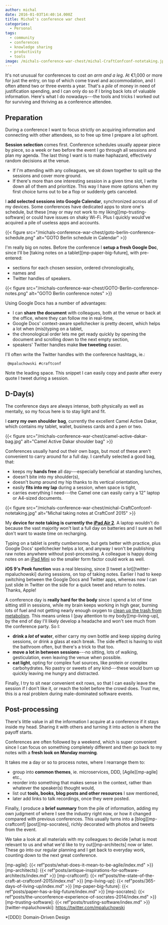 ```yaml
---
author: michal
date: 2016-01-03T14:40:14.000Z
title: Michał's conference war chest
categories:
  - Personal
tags:
  - community
  - conferences
  - knowledge sharing
  - productivity
  - tools
image: /michals-conference-war-chest/michal-CraftConfconf-notetaking.jpg
---
```


It's not unusual for conferences to cost _an arm and a leg_. At €1,000 or more for just the entry, on top of which come travel and accommodation, and I often attend two or three events a year. That's a _pile_ of money in need of justification spending, and I can only do so if I bring back lots of valuable information. Here's what I do nowadays---the tools and tricks I worked out for surviving and thriving as a conference attendee.

<!--more-->

## Preparation

During a conference I want to focus strictly on acquiring information and connecting with other attendees, so to free up time I prepare a lot upfront.

__Session selection__ comes first. Conference schedules usually appear piece by piece, so a week or two before the event I go through all sessions and plan my agenda. The last thing I want is to make haphazard, effectively random decisions at the venue.

* If I'm attending with any colleagues, we sit down together to split up the sessions and cover more ground.
* If there's more than one interesting session in a given time slot, I write down all of them and prioritize. This way I have more options when my first choice turns out to be a flop or suddenly gets canceled.

I __add selected sessions into Google Calendar__, synchronized across all of my devices. Some conferences have dedicated apps to store one's schedule, but these [may or may not work to my liking][mp-trusting-software] or could have issues on shaky Wi-Fi. Plus I quickly would've acquired a pile of useless apps and accounts.

{{< figure src="/michals-conference-war-chest/goto-berlin-conference-schedule.png" alt="GOTO Berlin schedule in Calendar" >}}

I'm really big on notes. Before the conference I __setup a fresh Google Doc__, since I'll be [taking notes on a tablet][mp-paper-big-future], with pre-entered:

* sections for each chosen session, ordered chronologically,
* names and
* Twitter handles of speakers.

{{< figure src="/michals-conference-war-chest/GOTO-Berlin-conference-notes.png" alt="GOTO Berlin conference notes" >}}

Using Google Docs has a number of advantages:

* I can __share the document__ with colleagues, both at the venue or back at the office, where they can follow me in real-time,
* Google Docs' context-aware spellchecker is pretty decent, which helps a lot when (mis)typing on a tablet,
* the chronological order lets me get ready quickly by opening the document and scrolling down to the next empty section,
* speakers' Twitter handles make __live tweeting__ easier.

I'll often write the Twitter handles with the conference hashtags, ie.:

```
 @mpaluchowski #craftconf
```

Note the leading space. This snippet I can easily copy and paste after every quote I tweet during a session.

## D-Day(s)

The conference days are always intense, both physically as well as mentally, so my focus here is to stay light and fit.

I __carry my own shoulder bag__, currently the excellent Camel Active Dakar, which contains my tablet, wallet, business cards and a pen or two.

{{< figure src="/michals-conference-war-chest/camel-active-dakar-bag.jpg" alt="Camel Active Dakar shoulder bag" >}}

Conferences usually hand out their own bags, but most of these aren't convenient to carry around for a full day. I carefully selected a good bag, that:

* keeps my __hands free__ all day---especially beneficial at standing lunches,
* doesn't bite into my shoulder(s),
* doesn't bump around my hip thanks to its vertical orientation,
* easily __fits into my lap__ during a session, when space is tight,
* carries everything I need---the Camel one can easily carry a 12" laptop or A4-sized documents.

{{< figure src="/michals-conference-war-chest/michal-CraftConfconf-notetaking.jpg" alt="Michal taking notes at CraftConf 2015" >}}

My __device for note taking is currently the [iPad Air 2][apple-ipad-air2]__. A laptop wouldn't do because the vast majority won't last a full day on batteries and I sure as hell don't want to waste time on recharging.

Typing on a tablet is pretty cumbersome, but gets better with practice, plus Google Docs' spellchecker helps a lot, and anyway I won't be publishing raw notes anywhere without post-processing. A colleague is happy doing notes on an [iPad Mini][apple-ipad-mini] so the smaller form factor could work as well.

__iOS 9's Peek function__ was a real blessing, since [I tweet a lot][twitter-mpaluchowski] during sessions, on top of taking notes. Earlier I had to keep switching between the Google Docs and Twitter apps, whereas now I can just slide in Twitter on the side for a quick tweet and return to notes. Thanks, Apple!

A conference day is __really hard for the body__ since I spend a lot of time sitting still in sessions, while my brain keeps working in high gear, burning lots of fuel and not getting nearly enough oxygen to [clean up the trash from metabolism][brain-rules-move]. This means unless I [pay attention to my body][mp-living-up], by the end of day I'll likely develop a headache and won't see much from the conference party. So I:

* __drink a _lot_ of water__, either carry my own bottle and keep sipping during sessions, or drink a glass at each break. The side effect is having to visit the bathroom often, but there's a trick to that too.
* __move a lot in between sessions__---no sitting, lots of walking, gesticulation, even leaving the venue when possible.
* __eat light__, opting for complex fuel sources, like protein or complex carbohydrates. No pastry or sweets of any kind---these would burn up quickly leaving me hungry and distracted.

Finally, I try to sit near convenient exit rows, so that I can easily leave the session if I don't like it, or reach the toilet before the crowd does. Trust me, this _is_ a real problem during male-dominated software events.

## Post-processing

There's little value in all the information I acquire at a conference if it stays inside my head. Sharing it with others and turning it into action is where the payoff starts.

Conferences are often followed by a weekend, which is super convenient since I can focus on something completely different and then go back to my notes with a __fresh look on Monday morning__.

It takes me a day or so to process notes, where I rearrange them to:

* group into __common themes__, ie. microservices, DDD, [Agile][mp-agile] etc.,
* reorder into something that makes sense in the context, rather than whatever the speaker(s) thought would,
* list out __tools, books, blog posts and other resources__ I saw mentioned,
* later add links to talk recordings, once they were posted.

Finally, I produce a __brief summary__ from the pile of information, adding my own judgment of where I see the industry right now, or how it changed compared with previous conferences. This usually turns into a [blog][mp-craftconf] [post][mp-socrates], richly decorated with photos and tweets from the event.

We take a look at all materials with my colleagues to decide [what is most relevant to us and what we'd like to try out][mp-architects] now or later. These go into our regular planning and I get back to everyday work, counting down to the next great conference.

[apple-ipad-air2]: http://www.apple.com/ipad-air-2/
[apple-ipad-mini]: http://www.apple.com/ipad-mini-4/
[brain-rules-move]: http://www.brainrules.net/exercise
[mp-agile]: {{< ref"posts/what-does-it-mean-to-be-agile/index.md" >}}
[mp-architects]: {{< ref"posts/antique-inspirations-for-software-architects/index.md" >}}
[mp-craftconf]: {{< ref"posts/the-state-of-the-craft-at-craftconf-2015/index.md" >}}
[mp-living-up]: {{< ref"posts/365-days-of-living-up/index.md" >}}
[mp-paper-big-future]: {{< ref"posts/paper-has-a-big-future/index.md" >}}
[mp-socrates]: {{< ref"posts/the-unconference-experience-of-socrates-2014/index.md" >}}
[mp-trusting-software]: {{< ref"posts/trusting-software/index.md" >}}
[twitter-mpaluchowski]: https://twitter.com/mpaluchowski

*[DDD]: Domain-Driven Design

